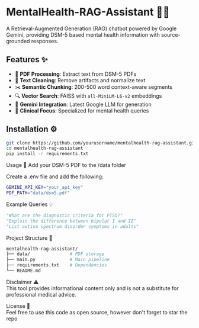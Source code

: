 # MentalHealth-RAG-Assistant 🧠🤖

A Retrieval-Augmented Generation (RAG) chatbot powered by Google Gemini, providing DSM-5 based mental health information with source-grounded responses.

## Features ✨

- 📄 **PDF Processing**: Extract text from DSM-5 PDFs
- 🧹 **Text Cleaning**: Remove artifacts and normalize text
- ✂️ **Semantic Chunking**: 200-500 word context-aware segments
- 🔍 **Vector Search**: FAISS with `all-MiniLM-L6-v2` embeddings
- 🤖 **Gemini Integration**: Latest Google LLM for generation
- 🏥 **Clinical Focus**: Specialized for mental health queries

## Installation ⚙️

```bash
git clone https://github.com/yourusername/mentalhealth-rag-assistant.git
cd mentalhealth-rag-assistant
pip install -r requirements.txt
```
Usage 🚀
Add your DSM-5 PDF to the /data folder

Create a .env file and add the following:
```bash
GEMINI_API_KEY="your_api_key"
PDF_PATH="data/dsm5.pdf"
```

Example Queries 💡

```python
"What are the diagnostic criteria for PTSD?"
"Explain the difference between bipolar I and II"
"List autism spectrum disorder symptoms in adults"
```

Project Structure 📂
```bash
mentalhealth-rag-assistant/
├── data/               # PDF storage
├── main.py             # Main pipeline
├── requirements.txt    # Dependencies
└── README.md
```

Disclaimer ⚠️<br>
This tool provides informational content only and is not a substitute for professional medical advice.

License 🪪<br>
Feel free to use this code as open source, however don't forget to star the repo

